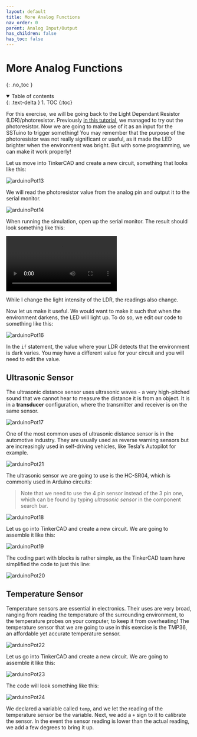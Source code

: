 ```yaml
---
layout: default
title: More Analog Functions
nav_order: 0
parent: Analog Input/Output
has_children: false
has_toc: false
---
```


# More Analog Functions

{: .no_toc }

<details open markdown="block">
  <summary>
    Table of contents
  </summary>
  {: .text-delta }
1. TOC
{:toc}
</details>

For this exercise, we will be going back to the Light Dependant Resistor (LDR)/photoresistor. Previously [in this tutorial](), we managed to try out the photoresistor. Now we are going to make use of it as an input for the SSTuino to trigger something! You may remember that the purpose of the photoresistor was not really significant or useful, as it made the LED brighter when the environment was bright. But with some programming, we can make it work properly!

Let us move into TinkerCAD and create a new circuit, something that looks like this:

![arduinoPot13](assets/arduinoPot13.png)

We will read the photoresistor value from the analog pin and output it to the serial monitor.

![arduinoPot14](assets/arduinoPot14.png)

When running the simulation, open up the serial monitor. The result should look something like this:

![arduinoPot15](assets/arduinoPot15.mp4)

While I change the light intensity of the LDR, the readings also change.

Now let us make it useful. We would want to make it such that when the environment darkens, the LED will light up. To do so, we edit our code to something like this:

![arduinoPot16](assets/arduinoPot16.png)

In the `if` statement, the value where your LDR detects that the environment is dark varies. You may have a different value for your circuit and you will need to edit the value.

## Ultrasonic Sensor

The ultrasonic distance sensor uses ultrasonic waves - a very high-pitched sound that we cannot hear to measure the distance it is from an object. It is in a **transducer** configuration, where the transmitter and receiver is on the same sensor.

![arduinoPot17](assets/arduinoPot17.jpg)

One of the most common uses of ultrasonic distance sensor is in the automotive industry. They are usually used as reverse warning sensors but are increasingly used in self-driving vehicles, like Tesla's Autopilot for example.

![arduinoPot21](assets/arduinoPot21.jpg)

The ultrasonic sensor we are going to use is the HC-SR04, which is commonly used in Arduino circuits:

> Note that we need to use the 4 pin sensor instead of the 3 pin one, which can be found by typing *ultrasonic sensor* in the component search bar.

![arduinoPot18](assets/arduinoPot18.png)

Let us go into TinkerCAD and create a new circuit. We are going to assemble it like this:

![arduinoPot19](assets/arduinoPot19.png)

The coding part with blocks is rather simple, as the TinkerCAD team have simplified the code to just this line:

![arduinoPot20](assets/arduinoPot20.png)

## Temperature Sensor

Temperature sensors are essential in electronics. Their uses are very broad, ranging from reading the temperature of the surrounding environment, to the temperature probes on your computer, to keep it from overheating! The temperature sensor that we are going to use in this exercise is the TMP36, an affordable yet accurate temperature sensor.

![arduinoPot22](assets/arduinoPot22.png)

Let us go into TinkerCAD and create a new circuit. We are going to assemble it like this:

![arduinoPot23](assets/arduinoPot23.png)

The code will look something like this:

![arduinoPot24](assets/arduinoPot24.png)

We declared a variable called `temp`, and we let the reading of the temperature sensor be the variable. Next, we add a `+` sign to it to calibrate the sensor. In the event the sensor reading is lower than the actual reading, we add a few degrees to bring it up.
